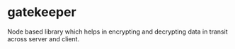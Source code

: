 # gatekeeper
Node based library which helps in encrypting and decrypting data in transit across server and client.
